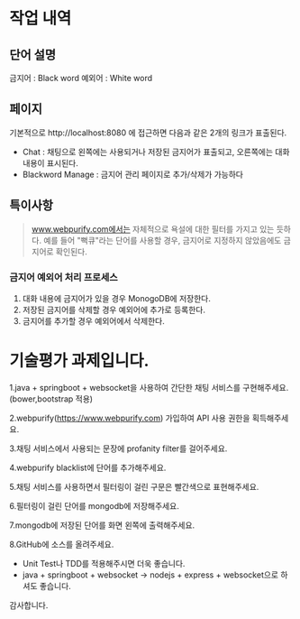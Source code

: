 # 작업 내역 

## 단어 설명 

금지어 : Black word 
예외어 : White word 

## 페이지
 
기본적으로 http://localhost:8080 에 접근하면 다음과 같은 2개의 링크가 표출된다. 

- Chat : 채팅으로 왼쪽에는 사용되거나 저장된 금지어가 표출되고, 오른쪽에는 대화 내용이 표시된다. 
- Blackword Manage : 금지어 관리 페이지로 추가/삭제가 가능하다 

## 특이사항 
> www.webpurify.com에서는 자체적으로 욕설에 대한 필터를 가지고 있는 듯하다. 
예를 들어 "뻑큐"라는 단어를 사용할 경우, 금지어로 지정하지 않았음에도 금지어로 확인된다. 

### 금지어 예외어 처리 프로세스
1. 대화 내용에 금지어가 있을 경우 MonogoDB에 저장한다. 
2. 저장된 금지어를 삭제할 경우 예외어에 추가로 등록한다. 
3. 금지어를 추가할 경우 예외어에서 삭제한다.


# 기술평가 과제입니다.

1.java + springboot + websocket을 사용하여 간단한 채팅 서비스를 구현해주세요.
(bower,bootstrap 적용)

2.webpurify(https://www.webpurify.com) 가입하여 API 사용 권한을 획득해주세요.

3.채팅 서비스에서 사용되는 문장에 profanity filter를 걸어주세요.

4.webpurify blacklist에 단어를 추가해주세요.

5.채팅 서비스를 사용하면서 필터링이 걸린 구문은 빨간색으로 표현해주세요.

6.필터링이 걸린 단어를 mongodb에 저장해주세요.

7.mongodb에 저장된 단어를 화면 왼쪽에 출력해주세요.

8.GitHub에 소스를 올려주세요.

* Unit Test나 TDD를 적용해주시면 더욱 좋습니다.
* java + springboot + websocket -> nodejs + express + websocket으로 하셔도 좋습니다.

감사합니다.